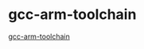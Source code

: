 # gcc-arm-toolchain

[gcc-arm-toolchain](https://github.com/abhiTronix/raspberry-pi-cross-compilers)
